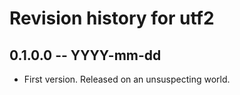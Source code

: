 # Revision history for utf2

## 0.1.0.0 -- YYYY-mm-dd

* First version. Released on an unsuspecting world.
